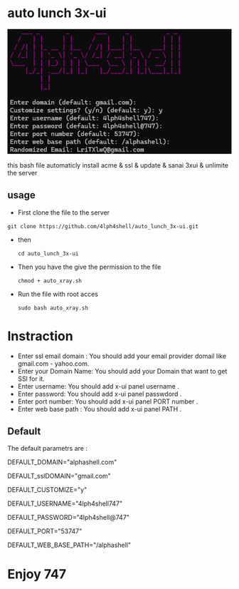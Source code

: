 # auto lunch 3x-ui
![image](https://github.com/4lph4shell/auto_lunch_3x-ui/blob/main/auto_xray.png)


 this bash file automaticly install acme & ssl & update & sanai 3xui & unlimite the server 
 ## usage
 - First clone the file to the server 
  ```
  git clone https://github.com/4lph4shell/auto_lunch_3x-ui.git
  ```
- then
  ```
  cd auto_lunch_3x-ui
  ```
- Then you have the give the permission to the file
  ```
  chmod + auto_xray.sh
  ```
 - Run the file with root acces
   ```
   sudo bash auto_xray.sh
   ```

# Instraction
- Enter ssl email domain :
  You should add your email provider domail like gmail.com - yahoo.com.
- Enter your Domain Name:
  You should add your Domain that want to get SSl for it.
- Enter username:
  You should add x-ui panel username .
- Enter password:
  You should add x-ui panel passwdord .
- Enter port number:
  You should add x-ui panel PORT number .
- Enter web base path :
  You should add x-ui panel PATH .

## Default
The default parametrs are :

DEFAULT_DOMAIN="alphashell.com"

DEFAULT_sslDOMAIN="gmail.com"

DEFAULT_CUSTOMIZE="y"

DEFAULT_USERNAME="4lph4shell747"

DEFAULT_PASSWORD="4lph4shell@747"

DEFAULT_PORT="53747"

DEFAULT_WEB_BASE_PATH="/alphashell"


# Enjoy  747



